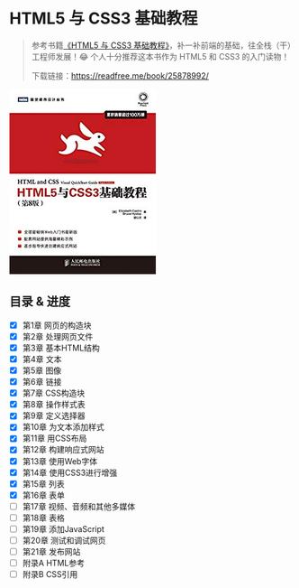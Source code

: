 # HTML5 与 CSS3 基础教程

> 参考书籍[《HTML5 与 CSS3 基础教程》](https://book.douban.com/subject/25878992/)，补一补前端的基础，往全栈（干）工程师发展！😂 个人十分推荐这本书作为 HTML5 和 CSS3 的入门读物！
>
> 下载链接：<https://readfree.me/book/25878992/>

![img](assets/logo.jpg)

## 目录 & 进度

- [x] 第1章 网页的构造块
- [x] 第2章 处理网页文件
- [x] 第3章 基本HTML结构
- [x] 第4章 文本
- [x] 第5章 图像
- [x] 第6章 链接
- [x] 第7章 CSS构造块
- [x] 第8章 操作样式表
- [x] 第9章 定义选择器
- [x] 第10章 为文本添加样式
- [x] 第11章 用CSS布局
- [x] 第12章 构建响应式网站
- [x] 第13章 使用Web字体
- [x] 第14章 使用CSS3进行增强
- [x] 第15章 列表
- [x] 第16章 表单
- [ ] 第17章 视频、音频和其他多媒体
- [ ] 第18章 表格
- [ ] 第19章 添加JavaScript
- [ ] 第20章 测试和调试网页
- [ ] 第21章 发布网站
- [ ] 附录A HTML参考
- [ ] 附录B CSS引用